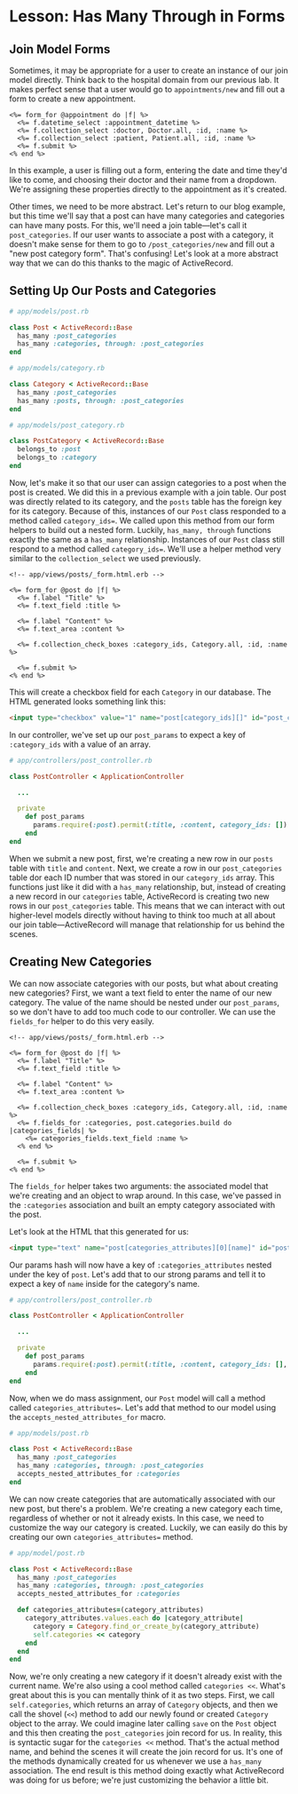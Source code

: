 # Lesson: Has Many Through in Forms

## Join Model Forms

Sometimes, it may be appropriate for a user to create an instance of our join model directly. Think back to the hospital domain from our previous lab. It makes perfect sense that a user would go to `appointments/new` and fill out a form to create a new appointment.

```erb
<%= form_for @appointment do |f| %>
  <%= f.datetime_select :appointment_datetime %>
  <%= f.collection_select :doctor, Doctor.all, :id, :name %>
  <%= f.collection_select :patient, Patient.all, :id, :name %>
  <%= f.submit %>
<% end %>
```

In this example, a user is filling out a form, entering the date and time they'd like to come, and choosing their doctor and their name from a dropdown. We're assigning these properties directly to the appointment as it's created.

Other times, we need to be more abstract. Let's return to our blog example, but this time we'll say that a post can have many categories and categories can have many posts. For this, we'll need a join table—let's call it `post_categories`. If our user wants to associate a post with a category, it doesn't make sense for them to go to `/post_categories/new` and fill out a "new post category form". That's confusing! Let's look at a more abstract way that we can do this thanks to the magic of ActiveRecord.

## Setting Up Our Posts and Categories

```ruby
# app/models/post.rb

class Post < ActiveRecord::Base
  has_many :post_categories
  has_many :categories, through: :post_categories
end
```

```ruby
# app/models/category.rb

class Category < ActiveRecord::Base
  has_many :post_categories
  has_many :posts, through: :post_categories
end
```

```ruby
# app/models/post_category.rb

class PostCategory < ActiveRecord::Base
  belongs_to :post
  belongs_to :category
end
```

Now, let's make it so that our user can assign categories to a post when the post is created. We did this in a previous example with a join table. Our post was directly related to its category, and the `posts` table has the foreign key for its category. Because of this, instances of our `Post` class responded to a method called `category_ids=`. We called upon this method from our form helpers to build out a nested form. Luckily, `has_many, through` functions exactly the same as a `has_many` relationship. Instances of our `Post` class still respond to a method called `category_ids=`. We'll use a helper method very similar to the `collection_select` we used previously.

```erb
<!-- app/views/posts/_form.html.erb -->

<%= form_for @post do |f| %>
  <%= f.label "Title" %>
  <%= f.text_field :title %>

  <%= f.label "Content" %>
  <%= f.text_area :content %>

  <%= f.collection_check_boxes :category_ids, Category.all, :id, :name %>

  <%= f.submit %>
<% end %>
```

This will create a checkbox field for each `Category` in our database. The HTML generated looks something link this:

```html
<input type="checkbox" value="1" name="post[category_ids][]" id="post_category_ids_1">
```

In our controller, we've set up our `post_params` to expect a key of `:category_ids` with a value of an array.

```ruby
# app/controllers/post_controller.rb

class PostController < ApplicationController

  ...

  private
    def post_params
      params.require(:post).permit(:title, :content, category_ids: [])
    end
end
```

When we submit a new post, first, we're creating a new row in our `posts` table with `title` and `content`. Next, we create a row in our `post_categories` table dor each ID number that was stored in our `category_ids` array. This functions just like it did with a `has_many` relationship, but, instead of creating a new record in our `categories` table, ActiveRecord is creating two new rows in our `post_categories` table. This means that we can interact with out higher-level models directly without having to think too much at all about our join table—ActiveRecord will manage that relationship for us behind the scenes.

## Creating New Categories

We can now associate categories with our posts, but what about creating new categories? First, we want a text field to enter the name of our new category. The value of the name should be nested under our `post_params`, so we don't have to add too much code to our controller. We can use the `fields_for` helper to do this very easily.

```erb
<!-- app/views/posts/_form.html.erb -->

<%= form_for @post do |f| %>
  <%= f.label "Title" %>
  <%= f.text_field :title %>

  <%= f.label "Content" %>
  <%= f.text_area :content %>

  <%= f.collection_check_boxes :category_ids, Category.all, :id, :name %>
  <%= f.fields_for :categories, post.categories.build do |categories_fields| %>
    <%= categories_fields.text_field :name %>
  <% end %>

  <%= f.submit %>
<% end %>
```

The `fields_for` helper takes two arguments: the associated model that we're creating and an object to wrap around. In this case, we've passed in the `:categories` association and built an empty category associated with the post.

Let's look at the HTML that this generated for us:

```html
<input type="text" name="post[categories_attributes][0][name]" id="post_categories_attributes_0_name">
```

Our params hash will now have a key of `:categories_attributes` nested under the key of `post`. Let's add that to our strong params and tell it to expect a key of `name` inside for the category's name.

```ruby
# app/controllers/post_controller.rb

class PostController < ApplicationController

  ...

  private
    def post_params
      params.require(:post).permit(:title, :content, category_ids: [], categories_attributes: [:name])
    end
end
```

Now, when we do mass assignment, our `Post` model will call a method called `categories_attributes=`. Let's add that method to our model using the `accepts_nested_attributes_for` macro.

```ruby
# app/models/post.rb

class Post < ActiveRecord::Base
  has_many :post_categories
  has_many :categories, through: :post_categories
  accepts_nested_attributes_for :categories
end
```

We can now create categories that are automatically associated with our new post, but there's a problem. We're creating a new category each time, regardless of whether or not it already exists. In this case, we need to customize the way our category is created. Luckily, we can easily do this by creating our own `categories_attributes=` method.

```ruby
# app/model/post.rb

class Post < ActiveRecord::Base
  has_many :post_categories
  has_many :categories, through: :post_categories
  accepts_nested_attributes_for :categories

  def categories_attributes=(category_attributes)
    category_attributes.values.each do |category_attribute|
      category = Category.find_or_create_by(category_attribute)
      self.categories << category
    end
  end
end
```

Now, we're only creating a new category if it doesn't already exist with the current name. We're also using a cool method called `categories <<`. What's great about this is you can mentally think of it as two steps. First, we call `self.categories`, which returns an array of `Category` objects, and then we call the shovel (`<<`) method to add our newly found or created `Category` object to the array. We could imagine later calling `save` on the `Post` object and this then creating the `post_categories` join record for us. In reality, this is syntactic sugar for the `categories <<` method. That's the actual method name, and behind the scenes it will create the join record for us. It's one of the methods dynamically created for us whenever we use a `has_many` association. The end result is this method doing exactly what ActiveRecord was doing for us before; we're just customizing the behavior a little bit.